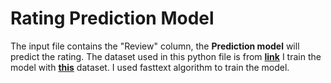 # Rating Prediction Model

The input file contains the "Review" column, the **Prediction model** will predict the rating.
The dataset used in this python file is from **[link](http://times.cs.uiuc.edu/~wang296/Data/)**
I train the model with  **[this](http://times.cs.uiuc.edu/~wang296/Data/)** dataset.
I used fasttext algorithm to train the model.






